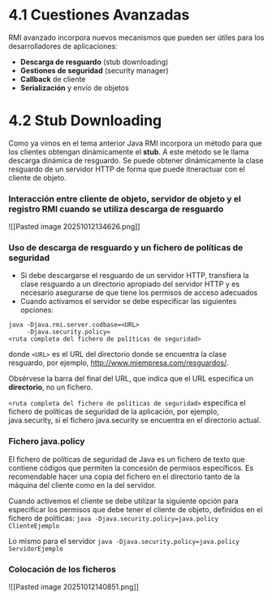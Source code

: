 # 4.1 Cuestiones Avanzadas
RMI avanzado incorpora nuevos mecanismos que pueden ser útiles para los desarrolladores de aplicaciones:
- **Descarga de resguardo** (stub downloading)
- **Gestiones de seguridad** (security manager)
- **Callback** de cliente
- **Serialización** y envío de objetos

# 4.2 Stub Downloading
Como ya vimos en el tema anterior Java RMI incorpora un método para que los clientes obtengan dinámicamente el **stub**. A este método se le llama descarga dinámica de resguardo. Se puede obtener dinámicamente la clase resguardo de un servidor HTTP de forma que puede itneractuar con el cliente de objeto.

### Interacción entre cliente de objeto, servidor de objeto y el registro RMI cuando se utiliza descarga de resguardo
![[Pasted image 20251012134626.png]]

### Uso de descarga de resguardo y un fichero de políticas de seguridad
- Si debe descargarse el resguardo de un servidor HTTP, transfiera la clase resguardo a un directorio apropiado del servidor HTTP y es necesario asegurarse de que tiene los permisos de acceso adecuados
- Cuando activamos el servidor se debe especificar las siguientes opciones:

```
java -Djava.rmi.server.codbase=<URL>
     -Djava.security.policy=
<ruta completa del fichero de políticas de seguridad>
``` 



donde `<URL>` es el URL del directorio donde se encuentra la clase resguardo, por ejemplo, http://www.miempresa.com/resguardos/.

Obsérvese la barra del final del URL, que indica que el URL especifica un **directorio**, no un fichero. 

`<ruta completa del fichero de políticas de seguridad>` especifica el fichero de políticas de seguridad de la aplicación, por ejemplo, java.security, si el fichero java.security se encuentra en el directorio actual.


### Fichero java.policy
El fichero de políticas de seguridad de Java es un fichero de texto que contiene códigos que permiten la concesión de permisos específicos. Es recomendable hacer una copia del fichero en el directorio tanto de la máquina del cliente como en la del servidor.

Cuando activemos el cliente se debe utilizar la siguiente opción para especificar los permisos que debe tener el cliente de objeto, definidos en el fichero de políticas:
`java -Djava.security.policy=java.policy ClienteEjemplo` 

Lo mismo para el servidor
`java -Djava.security.policy=java.policy ServidorEjemplo` 


### Colocación de los ficheros
![[Pasted image 20251012140851.png]]



